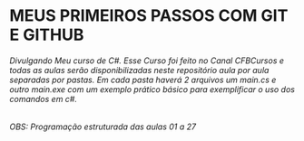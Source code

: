 
# MEUS PRIMEIROS PASSOS COM GIT E GITHUB

###### Divulgando Meu curso de C#. Esse Curso foi feito no Canal CFBCursos e todas as aulas serão disponibilizadas neste repositório aula por aula separadas por pastas. Em cada pasta haverá 2 arquivos um main.cs e outro main.exe com um exemplo prático básico para exemplificar o uso dos comandos em c#.

###### OBS: Programação estruturada das aulas 01 a 27

